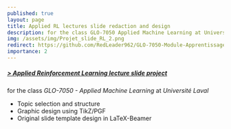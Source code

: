 ```yaml
---
published: true
layout: page
title: Applied RL lectures slide redaction and design
description: for the class GLO-7050 Applied Machine Learning at Université Laval. (In French)
img: /assets/img/Projet_slide_RL_2.png
redirect: https://github.com/RedLeader962/GLO-7050-Module-Apprentissage-par-renforcement
importance: 2
---
```


##### [> Applied Reinforcement Learning lecture slide project](https://github.com/RedLeader962/GLO-7050-Module-Apprentissage-par-renforcement) 
for the class _GLO-7050 - Applied Machine Learning_ at _Université Laval_ 

- Topic selection and structure
- Graphic design using TikZ/PGF
- Original slide template design in LaTeX-Beamer

